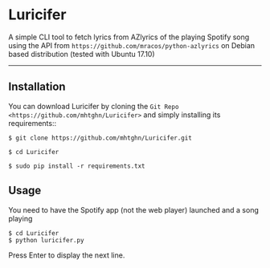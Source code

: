  
Luricifer
============

A simple CLI tool to fetch lyrics from AZlyrics of the playing Spotify song using the API from `https://github.com/mracos/python-azlyrics`
on Debian based distribution (tested with Ubuntu 17.10)

-------------

Installation
----------------------

You can download Luricifer by cloning the `Git Repo <https://github.com/mhtghn/Luricifer>` and simply installing its requirements::



    $ git clone https://github.com/mhtghn/Luricifer.git
    
    $ cd Luricifer
    
    $ sudo pip install -r requirements.txt
    
Usage
----------------------
You need to have the Spotify app (not the web player) launched and a song playing

    $ cd Luricifer
    $ python luricifer.py
    
Press Enter to display the next line.
